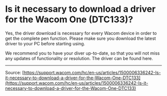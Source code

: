 # Is it necessary to download a driver for the Wacom One (DTC133)?

Yes, the driver download is necessary for every Wacom device in order to get the complete pen function. Please make sure you download the latest driver to your PC before starting using.


We recommend you to have your diver up-to-date, so that you will not miss any updates of functionality or resolution. The driver can be found here.

---
Source: [https://support.wacom.com/hc/en-us/articles/1500006336242-Is-it-necessary-to-download-a-driver-for-the-Wacom-One-DTC133](https://support.wacom.com/hc/en-us/articles/1500006336242-Is-it-necessary-to-download-a-driver-for-the-Wacom-One-DTC133)
